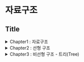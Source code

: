 # 자료구조
## Title
<details><summary>
Chapter1 : 자료구조
</summary><div markdown="1">

 1. [자료와 정보](#자료와-정보)
 1. [자료처리와 자료구조](#자료처리와-자료구조)
 1. [추상화](#추상화)
 1. [자료구조의 형태](#자료구조의-형태)
 1. [자료구조의 분류](#자료구조의-분류)
    1. [선형 구조](#선형-구조)
    1. [비선형 구조](#비선형-구조)
 </div></details>
<details><summary>
Chapter2 : 선형 구조
</summary><div markdown="1">

1. [배열(Array)](#배열(Array))
    - [배열 요소의 저장](#배열-요소의-저장)
    - [다차원 배열](#다차원-배열)
 1. [스택(Stack)](#스택(Stack))
    - [스택의 연산](#스택의-연산)
    - [배열을 이용한 스택의 구현](#배열을-이용한-스택의-구현)
    - [Push()](#Push())
    - [Pop()](#Pop())
    - [Peek()](#Peek())
1. [큐(Queue)](#큐(Queue))
    - [큐의 연산](#큐의-연산)
    - [선형 큐와 원형 큐](#선형-큐와-원형-큐)
        - [선형 큐](#선형-큐)
        - [원형 큐](#원형-큐)
            - [원형 큐의 삽입 삭제 구현](#원형-큐의-삽입-삭제-구현)
1. [리스트(List)](#리스트(List))
    - [선형 리스트](#선형-리스트)
    - [연결 리스트](#연결-리스트)
        - [단순 연결 리스트의 구현](#단순-연결-리스트의-구현)
        - [단순 연결 리스트의 삽입 연산 구현](#단순-연결-리스트의-삽입-연산-구현)
        - [단순 연결 리스트의 삭제 연산 구현](#단순-연결-리스트의-삭제-연산-구현)
</div></details>
<details><summary>
Chapter3 : 비선형 구조 - 트리(Tree)
</summary><div markdown="1">

 1. [비선형 구조란?](#비선형-구조란?)
 1. [비선형 자료 구조](#비선형-자료-구조)
1. [트리(Tree)](#트리(Tree))
    - [트리의 용어](#트리의-용어)
    - [트리의 분류](#트리의-분류)
1. [이진 트리(Binary Tree)](#이진-트리(Binary-Tree))
    - [이진 트리의 종류](#이진-트리의-종류)
    - [이진 트리의 표현](#이진-트리의-표현)
        - [배열을 이용한 표현](#배열을-이용한-표현)
        - [연결리스트를 이용한 표현](#연결리스트를-이용한-표현)
    - [이진 트리의 순회](#이진-트리의-순회)
        - [전위(Preorder)순회](#전위(Preorder)순회)
        - [중위(Inorder)순회](#중위(Inorder)순회)
        - [후위(Postorder)](#후위(Postorder))
    - [이진 트리 순회 알고리즘](#이진-트리-순회-알고리즘)
        - [재귀 알고리즘을 사용한 이진 트리 순회](#재귀-알고리즘을-사용한-이진-트리-순회)
        - [반복 알고리즘을 사용한 이진 트리 순회](#반복-알고리즘을-사용한-이진-트리-순회)
    - [이진 탐색 트리(Binary Search Tree)](#이진-탐색-트리(Binary-Search-Tree))
        - [이진 탐색 트리의 탐색](#이진-탐색-트리의-탐색)
        - [이진 탐색 트리에서의 삽입](#이진-탐색-트리에서의-삽입)
        - [이진 탐색 트리에서의 삭제](#이진-탐색-트리에서의-삽입)
</div></details>
